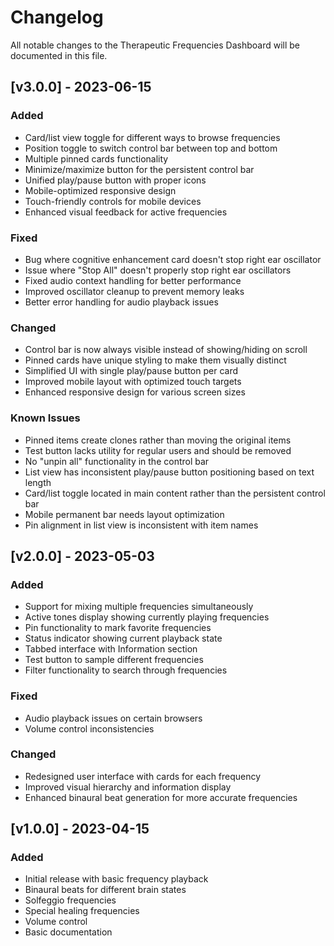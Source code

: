 # Changelog

All notable changes to the Therapeutic Frequencies Dashboard will be documented in this file.

## [v3.0.0] - 2023-06-15

### Added
- Card/list view toggle for different ways to browse frequencies
- Position toggle to switch control bar between top and bottom
- Multiple pinned cards functionality
- Minimize/maximize button for the persistent control bar
- Unified play/pause button with proper icons
- Mobile-optimized responsive design
- Touch-friendly controls for mobile devices
- Enhanced visual feedback for active frequencies

### Fixed
- Bug where cognitive enhancement card doesn't stop right ear oscillator
- Issue where "Stop All" doesn't properly stop right ear oscillators
- Fixed audio context handling for better performance
- Improved oscillator cleanup to prevent memory leaks
- Better error handling for audio playback issues

### Changed
- Control bar is now always visible instead of showing/hiding on scroll
- Pinned cards have unique styling to make them visually distinct
- Simplified UI with single play/pause button per card
- Improved mobile layout with optimized touch targets
- Enhanced responsive design for various screen sizes

### Known Issues
- Pinned items create clones rather than moving the original items
- Test button lacks utility for regular users and should be removed
- No "unpin all" functionality in the control bar
- List view has inconsistent play/pause button positioning based on text length
- Card/list toggle located in main content rather than the persistent control bar
- Mobile permanent bar needs layout optimization
- Pin alignment in list view is inconsistent with item names

## [v2.0.0] - 2023-05-03

### Added
- Support for mixing multiple frequencies simultaneously
- Active tones display showing currently playing frequencies
- Pin functionality to mark favorite frequencies
- Status indicator showing current playback state
- Tabbed interface with Information section
- Test button to sample different frequencies
- Filter functionality to search through frequencies

### Fixed
- Audio playback issues on certain browsers
- Volume control inconsistencies

### Changed
- Redesigned user interface with cards for each frequency
- Improved visual hierarchy and information display
- Enhanced binaural beat generation for more accurate frequencies

## [v1.0.0] - 2023-04-15

### Added
- Initial release with basic frequency playback
- Binaural beats for different brain states
- Solfeggio frequencies
- Special healing frequencies
- Volume control
- Basic documentation 